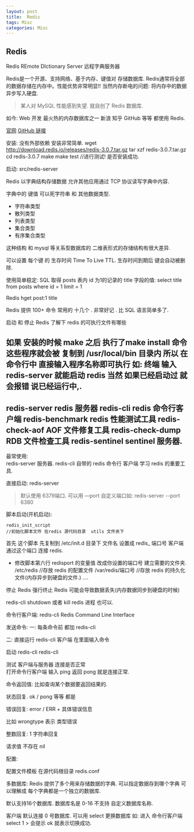 ```yaml
---
layout: post
title:  Redis
tags: Misc
categories: Misc
---
```


## Redis

Redis REmote DIctionary Server  远程字典服务器

Redis是一个开源、支持网络、基于内存、键值对 存储数据库.
Redis通常将全部的数据存储在内存中。性能优势非常明显!!
当然内存断电的问题: 将内存中的数据 异步写入硬盘.

> 某人对 MySQL 性能感到失望. 就自创了 Redis 数据库.

如今: Web 开发 最火热的内存数据库之一
新浪 知乎 GitHub 等等 都使用 Redis.

[官网][1]       [GitHub 链接][2]

安装: 没有外部依赖 安装非常简单.
	wget http://download.redis.io/releases/redis-3.0.7.tar.gz
	tar xzf redis-3.0.7.tar.gz
	cd redis-3.0.7
	make
	make test
	//进行测试! 是否安装成功.

启动:
	src/redis-server

Redis 以字典结构存储数据 允许其他应用通过 TCP 协议读写字典中内容.

字典中的 键值 可以死字符串 和 其他数据类型.
- 字符串类型
- 散列类型
- 列表类型
- 集合类型
- 有序集合类型

这种结构 和 mysql 等关系型数据库的 二维表形式的存储结构有很大差异.


可以设置 每个键 的 生存时间 Time To Live TTL.
生存时间到期后 键会自动被删除.

使用简单稳定:
SQL 取得 posts 表内 id 为1的记录的 title 字段的值:
	select title from posts where id = 1 limit = 1

Redis 
	hget post:1 title
 

Redis 提供 100+ 命令 
常用的 十几个 . 非常好记 .  比 SQL 语言简单多了.















启动 和 停止 Redis
了解下 redis 的可执行文件有哪些

如果 安装的时候 make 之后  执行了make install 命令
这些程序就会被 复制到 /usr/local/bin 目录内
所以 在 命令行中 直接输入程序名称即可执行
如: 终端 输入 redis-server  就能启动 redis
当然 如果已经启动过 就会报错 说已经运行中,.
---
redis-server   redis 服务器
redis-cli   redis 命令行客户端
redis-benchmark  redis 性能测试工具
redis-check-aof AOF 文件修复工具
redis-check-dump RDB 文件检查工具
redis-sentinel     sentinel 服务器.
---

 最常使用:  
redis-server    服务器.
redis-cli        自带的 redis 命令行 客户端 
学习 redis 的重要工具.


直接启动:
redis-server
> 默认使用 6379端口.
可以用 —port 自定义端口如:
	redis-server --port 6380

脚本启动(开机启动):

  
	redis_init_script 
	//初始化脚本文件 在redis 源代码目录  utils 文件夹下
 
首先 这个脚本 先复制到  /etc/init.d 目录下
文件名 设置成 
	redis_ 端口号
	客户端 通过这个端口 连接 redis.

- 修改脚本第六行 redisport 的变量值 改成你设置的端口号
建立需要的文件夹. 
	/etc/redis     //存放 redis 的配置文件
	/var/redis/端口号  //存放 redis 的持久化文件(内存异步到硬盘的文件.)
….

停止 Redis
强行终止 Redis 可能会导致数据丢失(内存数据同步到硬盘的时候)

redis-cli shutdown
或者  kill redis 进程 也可以.

命令行客户端:
redis-cli
Redis Command Line Interface


发送命令:
一: 每条命令前 都加 redis-cli

二: 直接运行 redis-cli 客户端  在里面输入命令


启动 redis-cli
	redis-cli

测试 客户端与服务器 连接是否正常  
打开命令行客户端  输入 ping  返回 pong 就是连接正常.


命令返回值: 比如查询某个数据要返回结果的.

状态回复.   ok  / pong 等等 都是

错误回复:  error / ERR  + 具体错误信息


比如  wrongtype  表示 类型错误



整数回复:
1
字符串回复

请求值 不存在 nil




配置:

配置文件模板 在源代码根目录  redis.conf







多数据库:
Redis 提供了多个用来存储数据的字典. 可以指定数据存到哪个字典
可以理解成 每个字典都是一个独立的数据库.

默认支持16个数据库. 数据库名是 0-16  不支持 自定义数据库名称.

客户端 默认连接 0 号数据库. 
可以用 select 更换数据库
如: 进入 命令行客户端 select 1   \> 会提示 ok  就表示切换成功.































[1]:	http://redis.io/
[2]:	https://github.com/antirez/redis